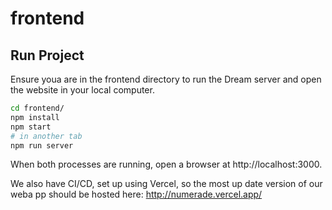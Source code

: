# frontend

## Run Project

Ensure youa are in the frontend directory to run the Dream server and open the website in your local computer.

```sh
cd frontend/ 
npm install
npm start
# in another tab
npm run server
```



When both processes are running, open a browser at http://localhost:3000.

We also have CI/CD, set up using Vercel, so the most up date version of our weba pp should be hosted
here: http://numerade.vercel.app/ 